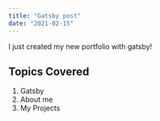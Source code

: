 ```yaml
---
title: "Gatsby post"
date: "2021-02-15"
---
```


I just created my new portfolio with gatsby!

## Topics Covered

1. Gatsby
2. About me
3. My Projects